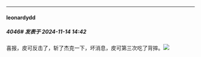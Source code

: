 ﻿
*****

####  leonardydd  
##### 4046#       发表于 2024-11-14 14:42

喜报，皮可反击了，斩了杰克一下，坏消息，皮可第三次吃了背摔。<img src="https://static.saraba1st.com/image/smiley/face2017/068.png" referrerpolicy="no-referrer">

